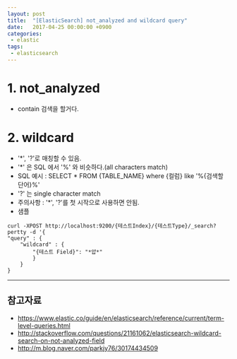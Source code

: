 ```yaml
---
layout: post
title:  "[ElasticSearch] not_analyzed and wildcard query"
date:   2017-04-25 00:00:00 +0900
categories:
 - elastic
tags: 
 - elasticsearch
---
```


# 1. not_analyzed
- contain 검색을 할거다.

# 2. wildcard
- '*', '?'로 매칭할 수 있음.
- '*' 은 SQL 에서 '%' 와 비슷하다.(all characters match)
- SQL 예시 : SELECT * FROM {TABLE_NAME} where {컬럼} like '%{검색할 단어}%'
- '?' 는 single character match
- 주의사항 : '*', '?'를 첫 시작으로 사용하면 안됨.
- 샘플
```
curl -XPOST http://localhost:9200/{테스트Index}/{테스트Type}/_search?pertty -d '{
"query" : {
	"wildcard" : {
		"{테스트 Field}": "*얍*"
		}
	}
}
```

---
## 참고자료
- https://www.elastic.co/guide/en/elasticsearch/reference/current/term-level-queries.html
- http://stackoverflow.com/questions/21161062/elasticsearch-wildcard-search-on-not-analyzed-field
- http://m.blog.naver.com/parkjy76/30174434509

